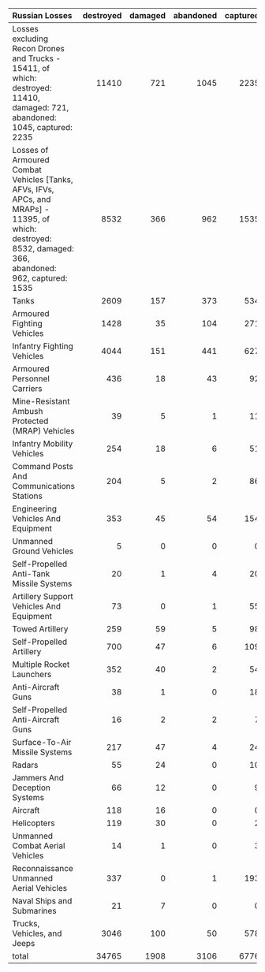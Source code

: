 | Russian Losses                                                                                                                                           |   destroyed |   damaged |   abandoned |   captured |   total |
|:---------------------------------------------------------------------------------------------------------------------------------------------------------|------------:|----------:|------------:|-----------:|--------:|
| Losses excluding Recon Drones and Trucks - 15411, of which: destroyed: 11410, damaged: 721, abandoned: 1045, captured: 2235                              |       11410 |       721 |        1045 |       2235 |   15411 |
| Losses of Armoured Combat Vehicles [Tanks, AFVs, IFVs, APCs, and MRAPs] - 11395, of which: destroyed: 8532, damaged: 366, abandoned: 962, captured: 1535 |        8532 |       366 |         962 |       1535 |   11395 |
| Tanks                                                                                                                                                    |        2609 |       157 |         373 |        534 |    3673 |
| Armoured Fighting Vehicles                                                                                                                               |        1428 |        35 |         104 |        271 |    1838 |
| Infantry Fighting Vehicles                                                                                                                               |        4044 |       151 |         441 |        627 |    5263 |
| Armoured Personnel Carriers                                                                                                                              |         436 |        18 |          43 |         92 |     589 |
| Mine-Resistant Ambush Protected  (MRAP) Vehicles                                                                                                         |          39 |         5 |           1 |         11 |      56 |
| Infantry Mobility Vehicles                                                                                                                               |         254 |        18 |           6 |         51 |     329 |
| Command Posts And Communications Stations                                                                                                                |         204 |         5 |           2 |         86 |     297 |
| Engineering Vehicles And Equipment                                                                                                                       |         353 |        45 |          54 |        154 |     606 |
| Unmanned Ground Vehicles                                                                                                                                 |           5 |         0 |           0 |          0 |       5 |
| Self-Propelled Anti-Tank Missile Systems                                                                                                                 |          20 |         1 |           4 |         20 |      45 |
| Artillery Support Vehicles And Equipment                                                                                                                 |          73 |         0 |           1 |         55 |     129 |
| Towed Artillery                                                                                                                                          |         259 |        59 |           5 |         98 |     421 |
| Self-Propelled Artillery                                                                                                                                 |         700 |        47 |           6 |        109 |     862 |
| Multiple Rocket Launchers                                                                                                                                |         352 |        40 |           2 |         54 |     448 |
| Anti-Aircraft Guns                                                                                                                                       |          38 |         1 |           0 |         18 |      57 |
| Self-Propelled Anti-Aircraft Guns                                                                                                                        |          16 |         2 |           2 |          7 |      27 |
| Surface-To-Air Missile Systems                                                                                                                           |         217 |        47 |           4 |         24 |     292 |
| Radars                                                                                                                                                   |          55 |        24 |           0 |         10 |      89 |
| Jammers And Deception Systems                                                                                                                            |          66 |        12 |           0 |          9 |      87 |
| Aircraft                                                                                                                                                 |         118 |        16 |           0 |          0 |     134 |
| Helicopters                                                                                                                                              |         119 |        30 |           0 |          2 |     151 |
| Unmanned Combat Aerial Vehicles                                                                                                                          |          14 |         1 |           0 |          3 |      18 |
| Reconnaissance Unmanned Aerial Vehicles                                                                                                                  |         337 |         0 |           1 |        193 |     531 |
| Naval Ships and Submarines                                                                                                                               |          21 |         7 |           0 |          0 |      28 |
| Trucks, Vehicles, and Jeeps                                                                                                                              |        3046 |       100 |          50 |        578 |    3774 |
| total                                                                                                                                                    |       34765 |      1908 |        3106 |       6776 |   46555 |